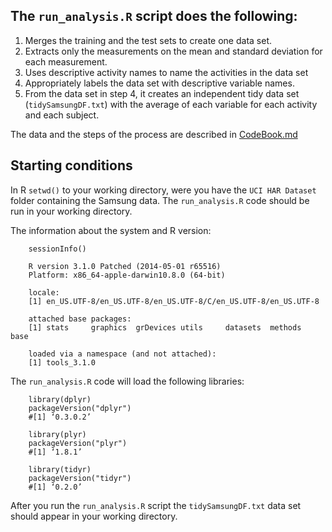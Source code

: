 The `run_analysis.R` script does the following:
---------------------------------------------

1. Merges the training and the test sets to create one data set.
2. Extracts only the measurements on the mean and standard deviation for each measurement. 
3. Uses descriptive activity names to name the activities in the data set
4. Appropriately labels the data set with descriptive variable names. 
5. From the data set in step 4, it creates an independent tidy data set (`tidySamsungDF.txt`) with the average of each variable for each activity and each subject.

The data and the steps of the process are described in [CodeBook.md](https://github.com/vlikhvar/Getting-and-Cleaning-Data/blob/master/Course-Project/CodeBook.md)

Starting conditions
-------------------

In R `setwd()` to your working directory, were you have the `UCI HAR Dataset` folder containing the Samsung data.
The `run_analysis.R` code should be run in your working directory.

The information about the system and R version:

        sessionInfo()
        
        R version 3.1.0 Patched (2014-05-01 r65516)
        Platform: x86_64-apple-darwin10.8.0 (64-bit)
        
        locale:
        [1] en_US.UTF-8/en_US.UTF-8/en_US.UTF-8/C/en_US.UTF-8/en_US.UTF-8
        
        attached base packages:
        [1] stats     graphics  grDevices utils     datasets  methods   base     
        
        loaded via a namespace (and not attached):
        [1] tools_3.1.0

The `run_analysis.R` code will load the following libraries:

        library(dplyr)
        packageVersion("dplyr")
        #[1] ‘0.3.0.2’
        
        library(plyr)
        packageVersion("plyr")
        #[1] ‘1.8.1’
        
        library(tidyr)
        packageVersion("tidyr")
        #[1] ‘0.2.0’


After you run the `run_analysis.R` script the `tidySamsungDF.txt` data set should appear in your working directory.
